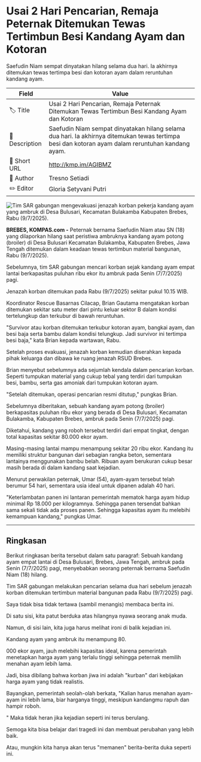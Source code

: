 # Usai 2 Hari Pencarian, Remaja Peternak Ditemukan Tewas Tertimbun Besi Kandang Ayam dan Kotoran

Saefudin Niam sempat dinyatakan hilang selama dua hari. Ia akhirnya ditemukan tewas tertimpa besi dan kotoran ayam dalam reruntuhan kandang ayam.

| Field         | Value                                                       |
|---------------|-------------------------------------------------------------|
| 🏷️ Title       | Usai 2 Hari Pencarian, Remaja Peternak Ditemukan Tewas Tertimbun Besi Kandang Ayam dan Kotoran |
| 📝 Description | Saefudin Niam sempat dinyatakan hilang selama dua hari. Ia akhirnya ditemukan tewas tertimpa besi dan kotoran ayam dalam reruntuhan kandang ayam. |
| 🔗 Short URL   | http://kmp.im/AGIBMZ |
| 👤 Author      | Tresno Setiadi |
| ✏️ Editor      | Gloria Setyvani Putri |

![Tim SAR gabungan mengevakuasi jenazah korban pekerja kandang ayam yang ambruk di Desa Bulusari, Kecamatan Bulakamba Kabupaten Brebes, Rabu (9/7/2025).](https://asset.kompas.com/crops/sfNM4vIJANZOPeN0InDb-2E_ZDg=/0x0:0x0/750x500/data/photo/2025/07/09/686e7ea401bf5.jpg)

**BREBES, KOMPAS.com -** Peternak bernama Saefudin Niam atau SN (18) yang dilaporkan hilang saat peristiwa ambruknya kandang ayam potong (broiler) di Desa Bulusari Kecamatan Bulakamba, Kabupaten Brebes, Jawa Tengah ditemukan dalam keadaan tewas tertimbun material bangunan, Rabu (9/7/2025).

Sebelumnya, tim SAR gabungan mencari korban sejak kandang ayam empat lantai berkapasitas puluhan ribu ekor itu ambruk pada Senin (7/7/2025) pagi.

Jenazah korban ditemukan pada Rabu (9/7/2025) sekitar pukul 10.15 WIB.

Koordinator Rescue Basarnas Cilacap, Brian Gautama mengatakan korban ditemukan sekitar satu meter dari pintu keluar sektor B dalam kondisi tertelungkup dan terkubur di bawah reruntuhan.

\"Survivor atau korban ditemukan terkubur kotoran ayam, bangkai ayam, dan besi baja serta bambu dalam kondisi telungkup. Jadi survivor ini tertimpa besi baja,\" kata Brian kepada wartawan, Rabu.

Setelah proses evakuasi, jenazah korban kemudian diserahkan kepada pihak keluarga dan dibawa ke ruang jenazah RSUD Brebes.

Brian menyebut sebelumnya ada sejumlah kendala dalam pencarian korban. Seperti tumpukan material yang cukup tebal yang terdiri dari tumpukan besi, bambu, serta gas amoniak dari tumpukan kotoran ayam.

\"Setelah ditemukan, operasi pencarian resmi ditutup,\" pungkas Brian.

Sebelumnya diberitakan, sebuah kandang ayam potong (broiler) berkapasitas puluhan ribu ekor yang berada di Desa Bulusari, Kecamatan Bulakamba, Kabupaten Brebes, ambruk pada Senin (7/7/2025) pagi.

Diketahui, kandang yang roboh tersebut terdiri dari empat tingkat, dengan total kapasitas sekitar 80.000 ekor ayam.

Masing-masing lantai mampu menampung sekitar 20 ribu ekor. Kandang itu memiliki struktur bangunan dari sebagian rangka beton, sementara lantainya menggunakan bambu belah. Ribuan ayam berukuran cukup besar masih berada di dalam kandang saat kejadian.

Menurut perwakilan peternak, Umar (54), ayam-ayam tersebut telah berumur 54 hari, sementara usia ideal untuk dipanen adalah 40 hari.

\"Keterlambatan panen ini lantaran pemerintah mematok harga ayam hidup minimal Rp 18.000 per kilogramnya. Sehingga panen tersendat bahkan sama sekali tidak ada proses panen. Sehingga kapasitas ayam itu melebihi kemampuan kandang," pungkas Umar.

---
## Ringkasan

Berikut ringkasan berita tersebut dalam satu paragraf: Sebuah kandang ayam empat lantai di Desa Bulusari, Brebes, Jawa Tengah, ambruk pada Senin (7/7/2025) pagi, menyebabkan seorang peternak bernama Saefudin Niam (18) hilang.

 Tim SAR gabungan melakukan pencarian selama dua hari sebelum jenazah korban ditemukan tertimbun material bangunan pada Rabu (9/7/2025) pagi.



Saya tidak bisa tidak tertawa (sambil menangis) membaca berita ini.

 Di satu sisi, kita patut berduka atas hilangnya nyawa seorang anak muda.

 Namun, di sisi lain, kita juga harus melihat ironi di balik kejadian ini.

 Kandang ayam yang ambruk itu menampung 80.

000 ekor ayam, jauh melebihi kapasitas ideal, karena pemerintah menetapkan harga ayam yang terlalu tinggi sehingga peternak memilih menahan ayam lebih lama.

 Jadi, bisa dibilang bahwa korban jiwa ini adalah "kurban" dari kebijakan harga ayam yang tidak realistis.

 Bayangkan, pemerintah seolah-olah berkata, "Kalian harus menahan ayam-ayam ini lebih lama, biar harganya tinggi, meskipun kandangmu rapuh dan hampir roboh.

" Maka tidak heran jika kejadian seperti ini terus berulang.

 Semoga kita bisa belajar dari tragedi ini dan membuat perubahan yang lebih baik.

 Atau, mungkin kita hanya akan terus "memanen" berita-berita duka seperti ini.
